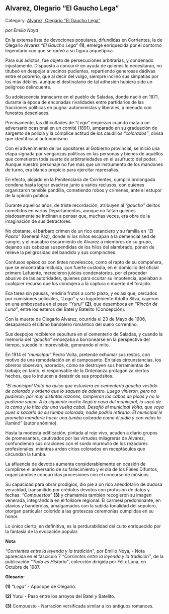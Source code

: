## Alvarez, Olegario “El Gaucho Lega”

Category: [Alvarez, Olegario “El Gaucho Lega”](http://descubrircorrientes.com.ar/2012/index.php/768-cultura/8-leyenda-y-tradicion/cultos-populares/alvarez-olegario-el-gaucho-lega)

_por Emilio Noya_

En la extensa lista de devociones populares, difundidas en Corrientes, la de Olegario Alvarez _“El Gaucho Lega”_ **(1)**, emerge enriquecida por el contorno legendario con que se rodeó a su figura arquetípica.

Para sus adictos, fue objeto de persecuciones arbitrarias, y condenado injustamente. Dispuesto a concurrir en ayuda de quienes lo necesitaran, no titubeó en despojar a vecinos pudientes, repartiendo generosas dádivas entre el pobrerío, que al decir del vulgo, siempre inclinó sus simpatías por los más débiles, aunque el destinatario de tal adhesión hubiera sido un peligroso delincuente.

Su adolescencia transcurre en el pueblo de Saladas, donde nació en 1871, durante la época de enconadas rivalidades entre partidarios de las fracciones políticas en pugna: autonomistas y liberales, a menudo con funestos desenlaces.

Precisamente, las dificultades de _“Lega”_ empiezan cuando mata a un adversario ocasional en un comité (1891), amparado en su graduación de sargento de policía y la cómplice actitud de los caudillos _“colorados”_, divisa que identifica al autonomismo.

Con el advenimiento de los opositores al Gobierno provincial, se inició una etapa signada por venganzas políticas en las personas y bienes de aquéllos que cometieron toda suerte de arbitrariedades en el usufructo del poder. Aunque nuestro personaje no fue más que un instrumento de los mandones de turno, era blanco propicio para ejercitar represalias.

En efecto, alojado en la Penitenciaría de Corrientes, cumplió prolongada condena hasta lograr evadirse junto a varios reclusos, con quienes organizaron temible pandilla, cometiendo robos y crímenes, ante el estupor de la opinión pública.

Durante aquellos años, de triste recordación, atribuyen al _“gaucho”_ delitos cometidos en varios Departamentos, aunque no faltan quienes piadosamente se inclinan a pensar que, muchas veces, era obra de la imaginación de sus detractores.

No obstante, el bárbaro crimen de un rico estanciero y su familia en _“El Pasito”_ (General Paz), donde ni los niños escapan a la demencial sed de sangre, y el macabro escarmiento de Alvarez a miembros de su grupo, dejando sus cabezas suspendidas de los hilos del alambrado, ponen de relieve la peligrosidad del bandido y sus compinches.

Confusos episodios con tintes novelescos, como el rapto de su compañera, que se encontraba recluida, con fuerte custodia, en el domicilio del oficial primero Lafuente, merecieron juicios condenatorios, por el proceder abusivo de las autoridades, quienes para ocultar su impotencia, apelaban a cualquier recurso que los condujera a la captura o muerte del forajido.

Esa tarea sin pausas, rendiría frutos a corto plazo, y es así que, cercados por comisiones policiales, _“Lega”_ y su lugarteniente Adolfo Silva, cayeron en una emboscada en el paso _“Yuruí”_ **(2)**, que desemboca en _“Rincón de Luna”_, entre los esteros del Batel y Batelito (Concepción).

Con la muerte de Olegario Alvarez, ocurrida el 23 de Mayo de 1906, desapareció el último bandolero romántico del suelo correntino.

Sus despojos recibieron sepultura en el cementerio de Saladas, y cuando la memoria del _“gaucho”_ empezaba a borronearse en la perspectiva del tiempo, sucede lo imprevisible, generando el mito.

En 1914 el _“municipal”_ Pedro Volta, pretende exhumar sus restos, con motivo de una remodelación en el camposanto. En tales circunstancias, los obreros observan, azorados, cómo se destruyen sus herramientas de trabajo; en tanto, el responsable de la Ordenanza protagoniza ciertos hechos, que lo inducen a desistir de sus propósitos.

_“El municipal Volta no quiso que estuviera en cementerio gaucho vestido de colorado y ordenó que lo saquen de adentro. Luego vinieron, pero no pudieron; por muy distintas razones, rompieron los cabos de picos y no lo pudieron sacar. A la siguiente noche llegó a casa del municipal, lo sacó de la cama y lo hizo dar una vuelta cabal. Desafió al municipal Volta, que vaya pues a sacarlo de su tumba colorada; nadie podría retirarlo. El municipal le prometió mandarle hacer una tumba colorada como él pidió y con velas la iluminó”_ (autor anónimo).

Hasta la modesta edificación, pintada al rojo vivo, acuden a diario grupos de promesantes, cautivados por las virtudes milagreras de Alvarez, confundiendo sus oraciones con el sordo murmullo de los rezadores profesionales, mientras arden cirios colorados en receptáculos que circundan la tumba.

La afluencia de devotos aumenta considerablemente en ocasión de cumplirse el aniversario de su fallecimiento y el día de los Fieles Difuntos, organizándose concurridas procesiones con el concurso de músicos.

Su capacidad para obrar prodigios, dio pie a un rico anecdotario de dudosa veracidad, transmitido por crédulos devotos con profusión de datos y fechas. _“Compuestos”_ **(3)** y chamamés también recogieron su imagen venerada, integrándola en el folklore regional. El carmesí predominante, en atavíos y banderolas, amalgamados con la subida tonalidad del sepulcro, otorgan particular colorido a las grotescas ceremonias cumplidas en su honor.

Lo único cierto, en definitiva, es la perdurabilidad del culto enriquecido por la fantasía de la evocación popular.

**Nota**

_“Corrientes entre la leyenda y la tradición”_, por Emilio Noya, - Nota aparecida en el fascículo 7 _“Corrientes entre la leyenda y la tradición”_, de la publicación _“Todo es Historia”_, colección dirigida por Félix Luna, en Octubre de 1987.

**Glosario:**

**(1)** _“Lega”_ - Apócope de Olegario.

**(2)** Yuruí - Paso entre los arroyos del Batel y Batelito.

**(3)** Compuesto - Narración versificada similar a los antiguos romances.